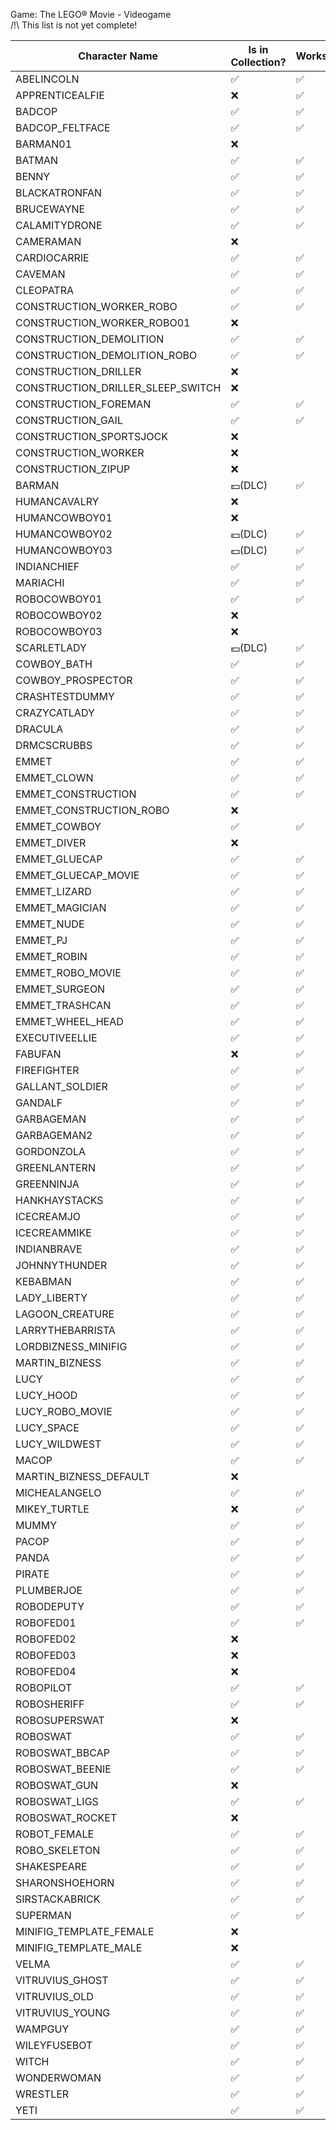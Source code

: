 Game: The LEGO® Movie - Videogame  
/!\ This list is not yet complete!
  
|Character Name|Is in Collection?|Works?
|-|-|-|
ABELINCOLN|✅|✅
APPRENTICEALFIE|❌|✅
BADCOP|✅|✅
BADCOP_FELTFACE|✅|✅
BARMAN01|❌|
BATMAN|✅|✅
BENNY|✅|✅
BLACKATRONFAN|✅|✅
BRUCEWAYNE|✅|✅
CALAMITYDRONE|✅|✅
CAMERAMAN|❌|
CARDIOCARRIE|✅|✅
CAVEMAN|✅|✅
CLEOPATRA|✅|✅
CONSTRUCTION_WORKER_ROBO|✅|✅
CONSTRUCTION_WORKER_ROBO01|❌|
CONSTRUCTION_DEMOLITION|✅|✅
CONSTRUCTION_DEMOLITION_ROBO|✅|✅
CONSTRUCTION_DRILLER|❌|
CONSTRUCTION_DRILLER_SLEEP_SWITCH|❌|
CONSTRUCTION_FOREMAN|✅|✅
CONSTRUCTION_GAIL|✅|✅
CONSTRUCTION_SPORTSJOCK|❌|
CONSTRUCTION_WORKER|❌|
CONSTRUCTION_ZIPUP|❌|
BARMAN|💵(DLC)|✅
HUMANCAVALRY|❌|
HUMANCOWBOY01|❌|
HUMANCOWBOY02|💵(DLC)|✅
HUMANCOWBOY03|💵(DLC)|✅
INDIANCHIEF|✅|✅
MARIACHI|✅|✅
ROBOCOWBOY01|✅|✅
ROBOCOWBOY02|❌|
ROBOCOWBOY03|❌|
SCARLETLADY|💵(DLC)|✅
COWBOY_BATH|✅|✅
COWBOY_PROSPECTOR|✅|✅
CRASHTESTDUMMY|✅|✅
CRAZYCATLADY|✅|✅
DRACULA|✅|✅
DRMCSCRUBBS|✅|✅
EMMET|✅|✅
EMMET_CLOWN|✅|✅
EMMET_CONSTRUCTION|✅|✅
EMMET_CONSTRUCTION_ROBO|❌|
EMMET_COWBOY|✅|✅
EMMET_DIVER|❌|
EMMET_GLUECAP|✅|✅
EMMET_GLUECAP_MOVIE|✅|✅
EMMET_LIZARD|✅|✅
EMMET_MAGICIAN|✅|✅
EMMET_NUDE|✅|✅
EMMET_PJ|✅|✅
EMMET_ROBIN|✅|✅
EMMET_ROBO_MOVIE|✅|✅
EMMET_SURGEON|✅|✅
EMMET_TRASHCAN|✅|✅
EMMET_WHEEL_HEAD|✅|✅
EXECUTIVEELLIE|✅|✅
FABUFAN|❌|✅
FIREFIGHTER|✅|✅
GALLANT_SOLDIER|✅|✅
GANDALF|✅|✅
GARBAGEMAN|✅|✅
GARBAGEMAN2|✅|✅
GORDONZOLA|✅|✅
GREENLANTERN|✅|✅
GREENNINJA|✅|✅
HANKHAYSTACKS|✅|✅
ICECREAMJO|✅|✅
ICECREAMMIKE|✅|✅
INDIANBRAVE|✅|✅
JOHNNYTHUNDER|✅|✅
KEBABMAN|✅|✅
LADY_LIBERTY|✅|✅
LAGOON_CREATURE|✅|✅
LARRYTHEBARRISTA|✅|✅
LORDBIZNESS_MINIFIG|✅|✅
MARTIN_BIZNESS|✅|✅
LUCY|✅|✅
LUCY_HOOD|✅|✅
LUCY_ROBO_MOVIE|✅|✅
LUCY_SPACE|✅|✅
LUCY_WILDWEST|✅|✅
MACOP|✅|✅
MARTIN_BIZNESS_DEFAULT|❌|
MICHEALANGELO|✅|✅
MIKEY_TURTLE|❌|✅
MUMMY|✅|✅
PACOP|✅|✅
PANDA|✅|✅
PIRATE|✅|✅
PLUMBERJOE|✅|✅
ROBODEPUTY|✅|✅
ROBOFED01|✅|✅
ROBOFED02|❌|
ROBOFED03|❌|
ROBOFED04|❌|
ROBOPILOT|✅|✅
ROBOSHERIFF|✅|✅
ROBOSUPERSWAT|❌|
ROBOSWAT|✅|✅
ROBOSWAT_BBCAP|✅|✅
ROBOSWAT_BEENIE|✅|✅
ROBOSWAT_GUN|❌|
ROBOSWAT_LIGS|✅|✅
ROBOSWAT_ROCKET|❌|
ROBOT_FEMALE|✅|✅
ROBO_SKELETON|✅|✅
SHAKESPEARE|✅|✅
SHARONSHOEHORN|✅|✅
SIRSTACKABRICK|✅|✅
SUPERMAN|✅|✅
MINIFIG_TEMPLATE_FEMALE|❌|
MINIFIG_TEMPLATE_MALE|❌|
VELMA|✅|✅
VITRUVIUS_GHOST|✅|✅
VITRUVIUS_OLD|✅|✅
VITRUVIUS_YOUNG|✅|✅
WAMPGUY|✅|✅
WILEYFUSEBOT|✅|✅
WITCH|✅|✅
WONDERWOMAN|✅|✅
WRESTLER|✅|✅
YETI|✅|✅
